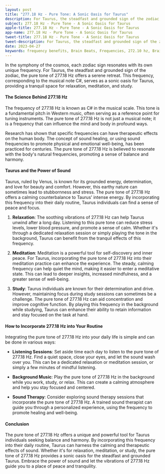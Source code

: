 ```yaml
---
layout: post
title: "277.18 Hz - Pure Tone: A Sonic Oasis for Taurus"
description: For Taurus, the steadfast and grounded sign of the zodiac, the pure tone of 277.18 Hz offers a serene retreat.
subject: 277.18 Hz - Pure Tone - A Sonic Oasis for Taurus
apple-title: 277.18 Hz - Pure Tone - A Sonic Oasis for Taurus
app-name: 277.18 Hz - Pure Tone - A Sonic Oasis for Taurus
tweet-title: 277.18 Hz - Pure Tone - A Sonic Oasis for Taurus
tweet-description: For Taurus, the steadfast and grounded sign of the zodiac, the pure tone of 277.18 Hz offers a serene retreat.
date: 2023-04-27
keywords: frequency benefits, Brain Beats, Frequencies, 272.10 hz, Brain wave entrainment, sound therapy, taurus, meditation, healing
---
```


In the symphony of the cosmos, each zodiac sign resonates with its own unique frequency. For Taurus, the steadfast and grounded sign of the zodiac, the pure tone of 277.18 Hz offers a serene retreat. This frequency, corresponding to the musical note C#, serves as a sonic oasis for Taurus, providing a tranquil space for relaxation, meditation, and study.

#### The Science Behind 277.18 Hz

The frequency of 277.18 Hz is known as C# in the musical scale. This tone is a fundamental pitch in Western music, often serving as a reference point for tuning instruments. The pure tone of 277.18 Hz is not just a musical note; it is a frequency that can influence the mind and body in profound ways.

Research has shown that specific frequencies can have therapeutic effects on the human body. The concept of sound healing, or using sound frequencies to promote physical and emotional well-being, has been practiced for centuries. The pure tone of 277.18 Hz is believed to resonate with the body's natural frequencies, promoting a sense of balance and harmony.

#### Taurus and the Power of Sound

Taurus, ruled by Venus, is known for its grounded energy, determination, and love for beauty and comfort. However, this earthy nature can sometimes lead to stubbornness and stress. The pure tone of 277.18 Hz offers a calming counterbalance to Taurus' intense energy. By incorporating this frequency into their daily routine, Taurus individuals can find a sense of peace and focus.

1. **Relaxation**: The soothing vibrations of 277.18 Hz can help Taurus unwind after a long day. Listening to this pure tone can reduce stress levels, lower blood pressure, and promote a sense of calm. Whether it's through a dedicated relaxation session or simply playing the tone in the background, Taurus can benefit from the tranquil effects of this frequency.

2. **Meditation**: Meditation is a powerful tool for self-discovery and inner peace. For Taurus, incorporating the pure tone of 277.18 Hz into their meditation practice can enhance the experience. The steady, calming frequency can help quiet the mind, making it easier to enter a meditative state. This can lead to deeper insights, increased mindfulness, and a greater sense of well-being.

3. **Study**: Taurus individuals are known for their determination and drive. However, maintaining focus during study sessions can sometimes be a challenge. The pure tone of 277.18 Hz can aid concentration and improve cognitive function. By playing this frequency in the background while studying, Taurus can enhance their ability to retain information and stay focused on the task at hand.

#### How to Incorporate 277.18 Hz into Your Routine

Integrating the pure tone of 277.18 Hz into your daily life is simple and can be done in various ways:

- **Listening Sessions**: Set aside time each day to listen to the pure tone of 277.18 Hz. Find a quiet space, close your eyes, and let the sound wash over you. This can be a dedicated relaxation or meditation session, or simply a few minutes of mindful listening.

- **Background Music**: Play the pure tone of 277.18 Hz in the background while you work, study, or relax. This can create a calming atmosphere and help you stay focused and centered.

- **Sound Therapy**: Consider exploring sound therapy sessions that incorporate the pure tone of 277.18 Hz. A trained sound therapist can guide you through a personalized experience, using the frequency to promote healing and well-being.

#### Conclusion

The pure tone of 277.18 Hz offers a unique and powerful tool for Taurus individuals seeking balance and harmony. By incorporating this frequency into their daily routine, Taurus can harness the calming and therapeutic effects of sound. Whether it's for relaxation, meditation, or study, the pure tone of 277.18 Hz provides a sonic oasis for the steadfast and grounded Taurus. Embrace the power of sound and let the vibrations of 277.18 Hz guide you to a place of peace and tranquility.